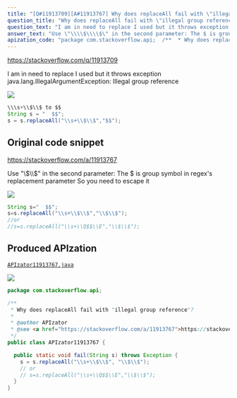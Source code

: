```yaml
---
title: "[Q#11913709][A#11913767] Why does replaceAll fail with \"illegal group reference\"?"
question_title: "Why does replaceAll fail with \"illegal group reference\"?"
question_text: "I am in need to replace I used but it throws exception java.lang.IllegalArgumentException: Illegal group reference"
answer_text: "Use \"\\\\$\\\\$\" in the second parameter: The $ is group symbol in regex's replacement parameter So you need to escape it"
apization_code: "package com.stackoverflow.api;  /**  * Why does replaceAll fail with \"illegal group reference\"?  *  * @author APIzator  * @see <a href=\"https://stackoverflow.com/a/11913767\">https://stackoverflow.com/a/11913767</a>  */ public class APIzator11913767 {    public static void fail(String s) throws Exception {     s = s.replaceAll(\"\\\\s+\\\\$\\\\$\", \"\\\\$\\\\$\");     // or     // s=s.replaceAll(\"\\\\s+\\\\Q$$\\\\E\",\"\\\\$\\\\$\");   } }"
---
```


https://stackoverflow.com/q/11913709

I am in need to replace
I used
but it throws exception
java.lang.IllegalArgumentException: Illegal group reference


<div class="code-logo"><img src="/stackoverflow.png" /></div>

```java
\\\s+\\$\\$ to $$
String s = "  $$";
s = s.replaceAll("\\s+\\$\\$","$$");
```


## Original code snippet

https://stackoverflow.com/a/11913767

Use &quot;\\$\\$&quot; in the second parameter:
The $ is group symbol in regex&#x27;s replacement parameter
So you need to escape it

<div class="code-logo"><img src="/stackoverflow.png" /></div>

```java
String s="  $$";
s=s.replaceAll("\\s+\\$\\$","\\$\\$");
//or
//s=s.replaceAll("\\s+\\Q$$\\E","\\$\\$");
```

## Produced APIzation

[`APIzator11913767.java`](https://github.com/pasqualesalza/apization-temp-data/raw/master/search/APIzator11913767.java)

<div class="code-logo"><img src="/apizator.png" /></div>

```java
package com.stackoverflow.api;

/**
 * Why does replaceAll fail with "illegal group reference"?
 *
 * @author APIzator
 * @see <a href="https://stackoverflow.com/a/11913767">https://stackoverflow.com/a/11913767</a>
 */
public class APIzator11913767 {

  public static void fail(String s) throws Exception {
    s = s.replaceAll("\\s+\\$\\$", "\\$\\$");
    // or
    // s=s.replaceAll("\\s+\\Q$$\\E","\\$\\$");
  }
}

```